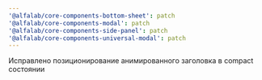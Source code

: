 ```yaml
---
'@alfalab/core-components-bottom-sheet': patch
'@alfalab/core-components-modal': patch
'@alfalab/core-components-side-panel': patch
'@alfalab/core-components-universal-modal': patch
---
```


Исправлено позиционирование анимированного заголовка в compact состоянии
